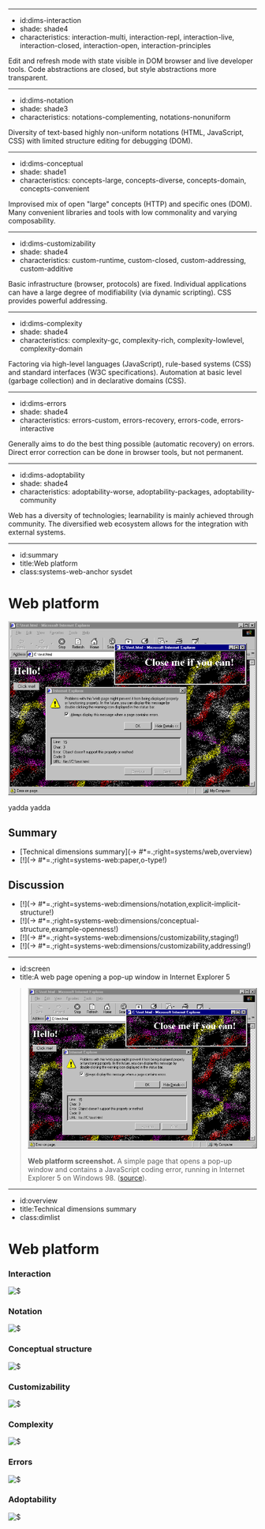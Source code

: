 ----------------------------------------------------------------------------------------------------
- id:dims-interaction
- shade: shade4
- characteristics: interaction-multi, interaction-repl, interaction-live, interaction-closed, interaction-open, interaction-principles

Edit and refresh mode with state visible in DOM browser and live developer tools.
Code abstractions are closed, but style abstractions more transparent.

----------------------------------------------------------------------------------------------------
- id:dims-notation
- shade: shade3
- characteristics: notations-complementing, notations-nonuniform

Diversity of text-based highly non-uniform notations (HTML, JavaScript, CSS) with limited structure editing for debugging (DOM).

----------------------------------------------------------------------------------------------------
- id:dims-conceptual
- shade: shade1
- characteristics: concepts-large, concepts-diverse, concepts-domain, concepts-convenient

Improvised mix of open "large" concepts (HTTP) and specific ones (DOM).
Many convenient libraries and tools with low commonality and varying composability.

----------------------------------------------------------------------------------------------------
- id:dims-customizability
- shade: shade4
- characteristics: custom-runtime, custom-closed, custom-addressing, custom-additive

Basic infrastructure (browser, protocols) are fixed. Individual applications can have
a large degree of modifiability (via dynamic scripting). CSS provides powerful addressing.

----------------------------------------------------------------------------------------------------
- id:dims-complexity
- shade: shade4
- characteristics: complexity-gc, complexity-rich, complexity-lowlevel, complexity-domain

Factoring via high-level languages (JavaScript), rule-based systems (CSS) and standard interfaces
(W3C specifications). Automation at basic level (garbage collection) and in declarative domains (CSS).

----------------------------------------------------------------------------------------------------
- id:dims-errors
- shade: shade4
- characteristics: errors-custom, errors-recovery, errors-code, errors-interactive

Generally aims to do the best thing possible (automatic recovery) on errors.
Direct error correction can be done in browser tools, but not permanent.

----------------------------------------------------------------------------------------------------
- id:dims-adoptability
- shade: shade4
- characteristics: adoptability-worse, adoptability-packages, adoptability-community

Web has a diversity of technologies; learnability is mainly achieved through community.
The diversified web ecosystem allows for the integration with external systems.

----------------------------------------------------------------------------------------------------
- id:summary
- title:Web platform
- class:systems-web-anchor sysdet

# Web platform

[![](img/sys/web-ie5.png)](#image=systems/web,screen)

yadda yadda

## Summary

- [Technical dimensions summary](-> #*=.;right=systems/web,overview)
- [!](-> #*=.;right=systems-web:paper,o-type!)

## Discussion

- [!](-> #*=.;right=systems-web:dimensions/notation,explicit-implicit-structure!)
- [!](-> #*=.;right=systems-web:dimensions/conceptual-structure,example-openness!)
- [!](-> #*=.;right=systems-web:dimensions/customizability,staging!)
- [!](-> #*=.;right=systems-web:dimensions/customizability,addressing!)

----------------------------------------------------------------------------------------------------
- id:screen
- title:A web page opening a pop-up window in Internet Explorer 5

> ![Web platform screenshot](img/sys/web-ie5.png)
> 
> **Web platform screenshot.** A simple page that opens a pop-up window and contains a JavaScript coding error, running in Internet Explorer 5 on Windows 98.
> ([source](https://tomasp.net/blog/2021/popup-from-hell/)).

----------------------------------------------------------------------------------------------------
- id:overview
- title:Technical dimensions summary
- class:dimlist

# Web platform

### Interaction

![$](systems/web,dims-interaction)

### Notation

![$](systems/web,dims-notation)

### Conceptual structure

![$](systems/web,dims-conceptual)

### Customizability

![$](systems/web,dims-customizability)

### Complexity

![$](systems/web,dims-complexity)

### Errors

![$](systems/web,dims-errors)

### Adoptability

![$](systems/web,dims-adoptability)
